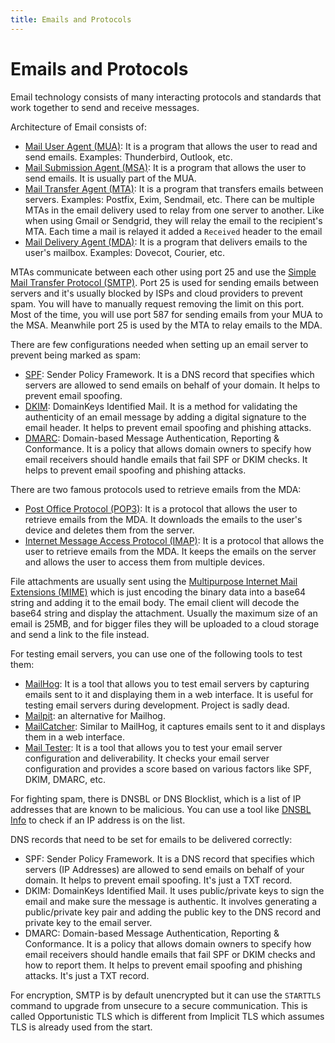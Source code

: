 ```yaml
---
title: Emails and Protocols
---
```


# Emails and Protocols

Email technology consists of many interacting protocols and standards that work together to send and receive messages.

Architecture of Email consists of:

- [Mail User Agent (MUA)](https://en.wikipedia.org/wiki/Mail_user_agent): It is a program that allows the user to read
  and send emails. Examples: Thunderbird, Outlook, etc.
- [Mail Submission Agent (MSA)](https://en.wikipedia.org/wiki/Mail_submission_agent): It is a program that allows the
  user to send emails. It is usually part of the MUA.
- [Mail Transfer Agent (MTA)](https://en.wikipedia.org/wiki/Mail_transfer_agent): It is a program that transfers emails
  between servers. Examples: Postfix, Exim, Sendmail, etc. There can be multiple MTAs in the email delivery used to
  relay from one server to another. Like when using Gmail or Sendgrid, they will relay the email to the recipient's MTA.
  Each time a mail is relayed it added a `Received` header to the email
- [Mail Delivery Agent (MDA)](https://en.wikipedia.org/wiki/Mail_delivery_agent): It is a program that delivers emails
  to the user's mailbox. Examples: Dovecot, Courier, etc.

MTAs communicate between each other using port 25 and use the
[Simple Mail Transfer Protocol (SMTP)](https://en.wikipedia.org/wiki/Simple_Mail_Transfer_Protocol). Port 25 is used for
sending emails between servers and it's usually blocked by ISPs and cloud providers to prevent spam. You will have to
manually request removing the limit on this port. Most of the time, you will use port 587 for sending emails from your
MUA to the MSA. Meanwhile port 25 is used by the MTA to relay emails to the MDA.

There are few configurations needed when setting up an email server to prevent being marked as spam:

- [SPF](https://en.wikipedia.org/wiki/Sender_Policy_Framework): Sender Policy Framework. It is a DNS record that
  specifies which servers are allowed to send emails on behalf of your domain. It helps to prevent email spoofing.
- [DKIM](https://en.wikipedia.org/wiki/DomainKeys_Identified_Mail): DomainKeys Identified Mail. It is a method for
  validating the authenticity of an email message by adding a digital signature to the email header. It helps to prevent
  email spoofing and phishing attacks.
- [DMARC](https://en.wikipedia.org/wiki/DMARC): Domain-based Message Authentication, Reporting & Conformance. It is a
  policy that allows domain owners to specify how email receivers should handle emails that fail SPF or DKIM checks. It
  helps to prevent email spoofing and phishing attacks.

There are two famous protocols used to retrieve emails from the MDA:

- [Post Office Protocol (POP3)](https://en.wikipedia.org/wiki/Post_Office_Protocol): It is a protocol that allows the
  user to retrieve emails from the MDA. It downloads the emails to the user's device and deletes them from the server.
- [Internet Message Access Protocol (IMAP)](https://en.wikipedia.org/wiki/Internet_Message_Access_Protocol): It is a
  protocol that allows the user to retrieve emails from the MDA. It keeps the emails on the server and allows the user
  to access them from multiple devices.

File attachments are usually sent using the
[Multipurpose Internet Mail Extensions (MIME)](https://en.wikipedia.org/wiki/MIME) which is just encoding the binary
data into a base64 string and adding it to the email body. The email client will decode the base64 string and display
the attachment. Usually the maximum size of an email is 25MB, and for bigger files they will be uploaded to a cloud
storage and send a link to the file instead.

For testing email servers, you can use one of the following tools to test them:

- [MailHog](https://github.com/mailhog/MailHog): It is a tool that allows you to test email servers by capturing emails
  sent to it and displaying them in a web interface. It is useful for testing email servers during development. Project
  is sadly dead.
- [Mailpit](https://github.com/axllent/mailpit): an alternative for Mailhog.
- [MailCatcher](https://mailcatcher.me/): Similar to MailHog, it captures emails sent to it and displays them in a web
  interface.
- [Mail Tester](https://www.mail-tester.com/): It is a tool that allows you to test your email server configuration and
  deliverability. It checks your email server configuration and provides a score based on various factors like SPF,
  DKIM, DMARC, etc.

For fighting spam, there is DNSBL or DNS Blocklist, which is a list of IP addresses that are known to be malicious. You
can use a tool like [DNSBL Info](https://www.dnsbl.info/) to check if an IP address is on the list.

DNS records that need to be set for emails to be delivered correctly:

- SPF: Sender Policy Framework. It is a DNS record that specifies which servers (IP Addresses) are allowed to send
  emails on behalf of your domain. It helps to prevent email spoofing. It's just a TXT record.
- DKIM: DomainKeys Identified Mail. It uses public/private keys to sign the email and make sure the message is
  authentic. It involves generating a public/private key pair and adding the public key to the DNS record and private
  key to the email server.
- DMARC: Domain-based Message Authentication, Reporting & Conformance. It is a policy that allows domain owners to
  specify how email receivers should handle emails that fail SPF or DKIM checks and how to report them. It helps to
  prevent email spoofing and phishing attacks. It's just a TXT record.

For encryption, SMTP is by default unencrypted but it can use the `STARTTLS` command to upgrade from unsecure to a
secure communication. This is called Opportunistic TLS which is different from Implicit TLS which assumes TLS is already
used from the start.
